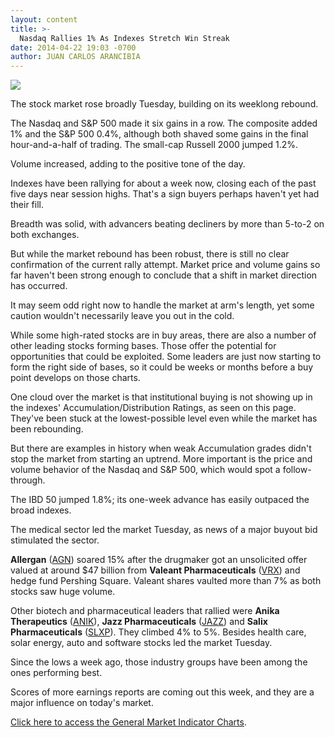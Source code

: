 ```yaml
---
layout: content
title: >-
  Nasdaq Rallies 1% As Indexes Stretch Win Streak
date: 2014-04-22 19:03 -0700
author: JUAN CARLOS ARANCIBIA
---
```






![](https://www.investors.com/wp-content/uploads/ibd-migrated-images/MPv_140423_635337780509136765.png)









The stock market rose broadly Tuesday, building on its weeklong rebound.

  

The Nasdaq and S&P 500 made it six gains in a row. The composite added 1% and the S&P 500 0.4%, although both shaved some gains in the final hour-and-a-half of trading. The small-cap Russell 2000 jumped 1.2%.

  

Volume increased, adding to the positive tone of the day.

  

Indexes have been rallying for about a week now, closing each of the past five days near session highs. That's a sign buyers perhaps haven't yet had their fill.

  

Breadth was solid, with advancers beating decliners by more than 5-to-2 on both exchanges.

  

But while the market rebound has been robust, there is still no clear confirmation of the current rally attempt. Market price and volume gains so far haven't been strong enough to conclude that a shift in market direction has occurred.

  

It may seem odd right now to handle the market at arm's length, yet some caution wouldn't necessarily leave you out in the cold.

  

While some high-rated stocks are in buy areas, there are also a number of other leading stocks forming bases. Those offer the potential for opportunities that could be exploited. Some leaders are just now starting to form the right side of bases, so it could be weeks or months before a buy point develops on those charts.

  

One cloud over the market is that institutional buying is not showing up in the indexes' Accumulation/Distribution Ratings, as seen on this page. They've been stuck at the lowest-possible level even while the market has been rebounding.

  

But there are examples in history when weak Accumulation grades didn't stop the market from starting an uptrend. More important is the price and volume behavior of the Nasdaq and S&P 500, which would spot a follow-through.

  

The IBD 50 jumped 1.8%; its one-week advance has easily outpaced the broad indexes.

  

The medical sector led the market Tuesday, as news of a major buyout bid stimulated the sector.

  

**Allergan** ([AGN](https://research.investors.com/quote.aspx?symbol=AGN)) soared 15% after the drugmaker got an unsolicited offer valued at around $47 billion from **Valeant Pharmaceuticals** ([VRX](https://research.investors.com/quote.aspx?symbol=VRX)) and hedge fund Pershing Square. Valeant shares vaulted more than 7% as both stocks saw huge volume.

  

Other biotech and pharmaceutical leaders that rallied were **Anika Therapeutics** ([ANIK](https://research.investors.com/quote.aspx?symbol=ANIK)), **Jazz Pharmaceuticals** ([JAZZ](https://research.investors.com/quote.aspx?symbol=JAZZ)) and **Salix Pharmaceuticals** ([SLXP](https://research.investors.com/quote.aspx?symbol=SLXP)). They climbed 4% to 5%. Besides health care, solar energy, auto and software stocks led the market Tuesday.

  

Since the lows a week ago, those industry groups have been among the ones performing best.

  

Scores of more earnings reports are coming out this week, and they are a major influence on today's market.

  

[Click here to access the General Market Indicator Charts](https://www.investors.com/pdf/GMI_042314.pdf).




